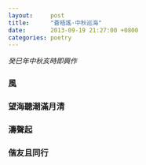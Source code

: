 ```yaml
---
layout:     post
title:      "蒼梧謠·中秋巡海"
date:       2013-09-19 21:27:00 +0800
categories: poetry
---
```

*癸巳年中秋亥時即興作*

### 風
### 望海聽潮滿月清
### 濤聲起
### 偕友且同行
